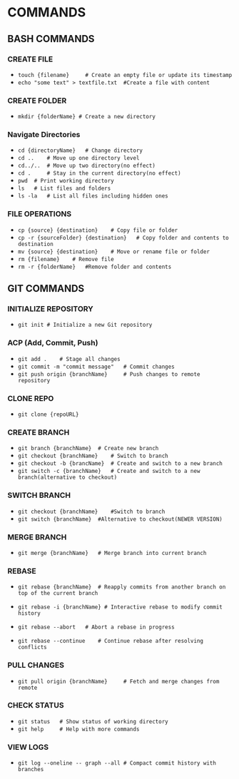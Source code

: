# COMMANDS

## BASH COMMANDS

### CREATE FILE

- `touch {filename}     # Create an empty file or update its timestamp`
- `echo "some text" > textfile.txt  #Create a file with content`

### CREATE FOLDER

- `mkdir {folderName} # Create a new directory`

### Navigate Directories

- `cd {directoryName}   # Change directory`
- `cd ..    # Move up one directory level`
- `cd../..  # Move up two directory(no effect)`
- `cd .     # Stay in the current directory(no effect)`
- `pwd  # Print working directory`
- `ls   # List files and folders`
- `ls -la   # List all files including hidden ones`

### FILE OPERATIONS

- `cp {source} {destination}    # Copy file or folder`
- `cp -r {sourceFolder} {destination}   # Copy folder and contents to destination`
- `mv {source} {destination}    # Move or rename file or folder`
- `rm {filename}    # Remove file`
- `rm -r {folderName}   #Remove folder and contents`

## GIT COMMANDS

### INITIALIZE REPOSITORY

- `git init # Initialize a new Git repository`

### ACP (Add, Commit, Push)

- `git add .    # Stage all changes`
- `git commit -m "commit message"   # Commit changes`
- `git push origin {branchName}     # Push changes to remote repository`

### CLONE REPO

- `git clone {repoURL}`

### CREATE BRANCH

- `git branch {branchName}  # Create new branch`
- `git checkout {branchName}    # Switch to branch`
- `git checkout -b {brancName}  # Create and switch to a new branch`
- `git switch -c {branchName}   # Create and switch to a new branch(alternative to checkout)`

### SWITCH BRANCH

- `git checkout {branchName}    #Switch to branch`
- `git switch {branchName}  #Alternative to checkout(NEWER VERSION)`

### MERGE BRANCH 
- `git merge {branchName}   # Merge branch into current branch`

### REBASE
- `git rebase {branchName}  # Reapply commits from another branch on top of the current branch`

- `git rebase -i {branchName} # Interactive rebase to modify commit history`

- `git rebase --abort   # Abort a rebase in progress`
- `git rebase --continue    # Continue rebase after resolving conflicts`

### PULL CHANGES

- `git pull origin {branchName}     # Fetch and merge changes from remote`

### CHECK STATUS

- `git status   # Show status of working directory`
- `git help     # Help with more commands`

### VIEW LOGS

- `git log --oneline -- graph --all # Compact commit history with branches`


